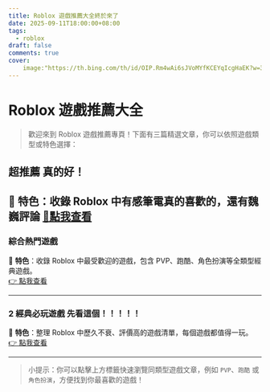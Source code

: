```yaml
---
title: Roblox 遊戲推薦大全終於來了
date: 2025-09-11T18:00:00+08:00
tags:
  - roblox
draft: false
comments: true
cover: 
    image:"https://th.bing.com/th/id/OIP.Rm4wAi6sJVoMYfKCEYqIcgHaEK?w=307&h=180&c=7&r=0&o=7&dpr=2&pid=1.7&rm=3"'
---
```


# Roblox 遊戲推薦大全

> 歡迎來到 Roblox 遊戲推薦專頁！下面有三篇精選文章，你可以依照遊戲類型或特色選擇：

## 超推薦 真的好！

📌 **特色**：收錄 Roblox 中有感筆電真的喜歡的，還有魏巍評論 
[🤡點我查看](https://kaihchs118.github.io/kai_studio/posts/roblox/)
---

###  綜合熱門遊戲
📌 **特色**：收錄 Roblox 中最受歡迎的遊戲，包含 PVP、跑酷、角色扮演等全類型經典遊戲。  
[👉 點我查看](https://kaihchs118.github.io/kai_studio/posts/roblox/)


---

### 2 經典必玩遊戲 先看這個！！！！！
📌 **特色**：整理 Roblox 中歷久不衰、評價高的遊戲清單，每個遊戲都值得一玩。  
[👉 點我查看](https://kaihchs118.github.io/kai_studio/posts/robloxgames/)

---

> 小提示：你可以點擊上方標籤快速瀏覽同類型遊戲文章，例如 `PVP`、`跑酷` 或 `角色扮演`，方便找到你最喜歡的遊戲！